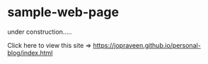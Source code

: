 # sample-web-page
under construction.....

Click here to view this site => https://jopraveen.github.io/personal-blog/index.html

